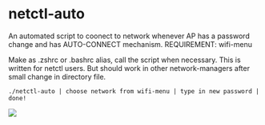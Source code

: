 # netctl-auto
An automated script to coonect to network whenever AP has a password change and has AUTO-CONNECT mechanism. 
REQUIREMENT: wifi-menu

Make as .zshrc or .bashrc alias, call the script when necessary. 
This is written for netctl users. But should work in other network-managers after small change in directory file.

`./netctl-auto
 | choose network from wifi-menu
 | type in new password
 | done!
 `
 
 ![](https://imgur.com/MMqPzIp)

